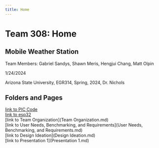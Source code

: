 ```yaml
---
title: Home
---
```


# Team 308: Home

## Mobile Weather Station

Team Members: Gabriel Sandys, Shawn Meris, Hengjui Chang, Matt Olpin

1/24/2024

Arizona State University, EGR314, Spring, 2024, Dr. Nichols

## Folders and Pages

[link to PIC Code](pic/index.md) <br>
[link to esp32](esp32/index.md) <br>
[link to Team Organization](Team Organization.md) <br>
[link to User Needs, Benchmarking, and Requirements](User Needs, Benchmarking, and Requirements.md) <br>
[link to Design Ideation](Design Ideation.md) <br>
[link to Presentation 1](Presentation 1.md) <br>
